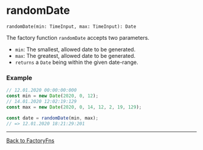 # randomDate

`randomDate(min: TimeInput, max: TimeInput): Date`

The factory function `randomDate` accepts two parameters.
- `min`: The smallest, allowed date to be generated.
- `max`: The greatest, allowed date to be generated.
- `returns` a `Date` being within the given date-range.

### Example

```ts
// 12.01.2020 00:00:00:000
const min = new Date(2020, 0, 12);
// 14.01.2020 12:02:19:129
const max = new Date(2020, 0, 14, 12, 2, 19, 129);

const date = randomDate(min, max);
// => 12.01.2020 18:21:29:201
```

---

[Back to FactoryFns](./factories.md#overview)
